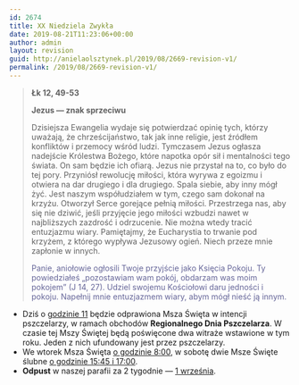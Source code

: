 ```yaml
---
id: 2674
title: XX Niedziela Zwykła
date: 2019-08-21T11:23:06+00:00
author: admin
layout: revision
guid: http://anielaolsztynek.pl/2019/08/2669-revision-v1/
permalink: /2019/08/2669-revision-v1/
---
```

> **Łk 12, 49-53**
> 
> **Jezus — znak sprzeciwu**
> 
> Dzisiejsza Ewangelia wydaje się potwierdzać opinię tych, którzy uważają, że chrześcijaństwo, tak jak inne religie, jest źródłem konfliktów i przemocy wśród ludzi. Tymczasem Jezus ogłasza nadejście Królestwa Bożego, które napotka opór sił i mentalności tego świata. On sam będzie ich ofiarą. Jezus nie przystał na to, co było do tej pory. Przyniósł rewolucję miłości, która wyrywa z egoizmu i otwiera na dar drugiego i dla drugiego. Spala siebie, aby inny mógł żyć. Jest naszym współudziałem w tym, czego sam dokonał na krzyżu. Otworzył Serce gorejące pełnią miłości. Przestrzega nas, aby się nie dziwić, jeśli przyjęcie jego miłości wzbudzi nawet w najbliższych zazdrość i odrzucenie. Nie można wtedy tracić entuzjazmu wiary. Pamiętajmy, że Eucharystia to trwanie pod krzyżem, z którego wypływa Jezusowy ogień. Niech przeze mnie zapłonie w innych.
> 
> <span style="color: #666699;">Panie, aniołowie ogłosili Twoje przyjście jako Księcia Pokoju. Ty powiedziałeś &#8222;pozostawiam wam pokój, obdarzam was moim pokojem&#8221; (J 14, 27). Udziel swojemu Kościołowi daru jedności i pokoju. Napełnij mnie entuzjazmem wiary, abym mógł nieść ją innym.</span>

  * Dziś o <span style="text-decoration: underline;">godzinie 11</span> będzie odprawiona Msza Święta w intencji pszczelarzy, w ramach obchodów **Regionalnego Dnia Pszczelarza**. W czasie tej Mszy Świętej będą poświęcone dwa witraże wstawione w tym roku. Jeden z nich ufundowany jest przez pszczelarzy.
  * We wtorek Msza Święta <span style="text-decoration: underline;">o godzinie 8:00</span>, w sobotę dwie Msze Święte ślubne <span style="text-decoration: underline;">o godzinie 15:45 i 17:00</span>.
  * **Odpust** w naszej parafii za 2 tygodnie — <span style="text-decoration: underline;">1 września</span>.